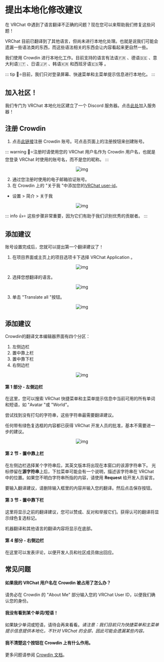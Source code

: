 # 提出本地化修改建议

在 VRChat 中遇到了语言翻译不正确的问题？现在您可以来帮助我们修复这些问题！

VRChat 目前已翻译到了其他语言，但尚未进行本地化处理。也就是说我们可能会遗漏一些语法类的东西，而这些语法相关的东西会让内容看起来更自然一些。

我们使用 Crowdin 进行本地化工作。目前支持的语言有法语:fr: 、德语:de: 、意大利语:it: 、日语:jp: 、韩语:kr: 和西班牙语:es:等 。

::: tip 📘⭐目前，我们只对登录屏幕、快速菜单和主菜单提示信息进行本地化。
:::

## 加入社区！

我们专门为 VRChat 本地化社区建立了一个 Discord 服务器。点击[此处](https://discord.gg/U2fzWPkfKc)加入服务器！

## 注册 Crowdin

1. 点击[此链接](https://crowdin.com/project/vrchat-application/invite?h=bb57b789a39c353c3c401047afa228c41657827)注册 Crowdin 账号。可点击页面上的注册按钮来创建账号。

::: warning 🚧⭐注册时请使用您的 VRChat 用户名作为 Crowdin 用户名，也就是您登录 VRChat 时使用的账号名，而不是您的昵称。
:::

<center>

![img](/docs.vrchat.com/images/suggesting-localization-changes-1.png)

</center>

2. 通过您注册时使用的电子邮箱验证账号。
3. 在 Crowdin 上的 "关于我 "中添加您的[VRChat user-id](https://help.vrchat.com/hc/en-us/articles/4408181867027-Account-Names-and-Identifiers-Usernames-Display-Names-and-User-IDs-)。
- 设置 > 简介 > 关于我

<center>

![img](/docs.vrchat.com/images/suggesting-localization-changes-2.png)

</center>

::: info 👍⭐ 这些步骤非常重要，因为它们有助于我们识别优秀的贡献者。
:::

## 添加建议

账号设置完成后，您就可以提出第一个翻译建议了！

1. 在项目界面或主页上的项目选项卡下选择 VRChat Application 。

<center>

![img](/docs.vrchat.com/images/suggesting-localization-changes-3.png)

</center>

2. 选择您想翻译的语言。

<center>

![img](/docs.vrchat.com/images/suggesting-localization-changes-4.png)

</center>

3. 单击 "Translate all "按钮。

<center>

![img](/docs.vrchat.com/images/suggesting-localization-changes-5.png)

</center>

## 添加建议

Crowdin的翻译文本编辑器界面有四个分区：

1. 左侧边栏
2. 置中靠上栏
3. 置中靠下栏
4. 右侧边栏

<center>

![img](/docs.vrchat.com/images/suggesting-localization-changes-6.png)

</center>

#### 第 1 部分 - 左侧边栏

在这里，您可以搜索 VRChat 快捷菜单和主菜单提示信息中当前可用的所有单词和短语，如 "Avatar "或 "World"。

尝试找到没有打勾的字符串，这些字符串最需要翻译建议。

任何带有绿色复选框的内容都已获得 VRChat 开发人员的批准，基本不需要进一步的建议。

<center>

![img](/docs.vrchat.com/images/suggesting-localization-changes-7.png)

</center>

#### 第 2 节 - 置中靠上栏

在左侧边栏选择某个字符串后，其英文版本将出现在本窗口的该源字符串下。
光标停留在**源字符串**上后，下拉菜单可能会有一个说明，描述该字符串在 VRChat 中的位置。如果您不明白字符串所指的内容，请使用 **Request** 给开发人员留言。

要输入翻译建议，请删除输入框里的内容并输入您的翻译。然后点击保存按钮。

#### 第 3 节 - 置中靠下栏

这里将显示之前的翻译建议，您可以赞成、反对和举报它们。获得认可的翻译将显示绿色复选标记。

机器翻译和其他语言的翻译内容将显示在底部。

#### 第 4 部分 - 右侧边栏

在这里可以发表评论，以便开发人员和社区成员做出回应。

## 常见问题

#### 如果我的 VRChat 用户名在 Crowdin 被占用了怎么办？

请务必在 Crowdin 的 "About Me" 部分输入您的 VRChat User ID，以便我们确认您的身份。

#### 我没有看到某个单词/短语！

如果缺少单词或短语，请待会再来看看。*请注意：我们目前只为快捷菜单和主菜单提示信息提供本地化，不针对 VRChat 的全部，因此可能会遗漏某些内容。*

#### 我不清楚这个按钮在 Crowdin 上有什么作用。

更多问题请参阅 [Crowdin 文档](https://support.crowdin.com/online-editor/)。
